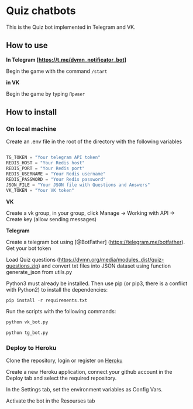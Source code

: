 # Quiz chatbots

This is the Quiz bot implemented in Telegram and VK.

## How to use

**In Telegram [https://t.me/dvmn_notificator_bot]**

Begin the game with the command ```/start```


**in VK**

Begin the game by typing ```Привет```

## How to install

### On local machine

Create an .env file in the root of the directory with the following variables
```python

TG_TOKEN = "Your telegram API token"
REDIS_HOST = "Your Redis host"
REDIS_PORT = "Your Redis port"
REDIS_USERNAME = "Your Redis username"
REDIS_PASSWORD = "Your Redis password"
JSON_FILE = "Your JSON file with Questions and Answers"
VK_TOKEN = "Your VK token"
```

**VK**

Create a vk group, in your group, click Manage -> Working with API -> Create key (allow sending messages)

**Telegram**

Create a telegram bot using [@BotFather] (https://telegram.me/botfather). Get your bot token

Load Quiz questions (https://dvmn.org/media/modules_dist/quiz-questions.zip) and convert txt files into JSON dataset using function generate_json from utils.py

Python3 must already be installed. Then use pip (or pip3, there is a conflict with Python2) to install the dependencies:

```python
pip install -r requirements.txt
```

Run the scripts with the following commands:

```python
python vk_bot.py
```

```python
python tg_bot.py
```


### Deploy to Heroku

Clone the repository, login or register on [Heroku](https://dashboard.heroku.com)

Create a new Heroku application, connect your github account in the Deploy tab and select the required repository.

In the Settings tab, set the environment variables as Config Vars.

Activate the bot in the Resourses tab